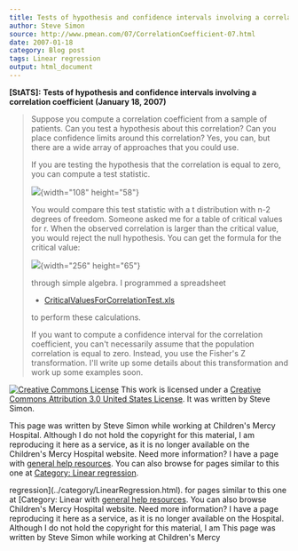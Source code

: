 ```yaml
---
title: Tests of hypothesis and confidence intervals involving a correlation coefficient
author: Steve Simon
source: http://www.pmean.com/07/CorrelationCoefficient-07.html
date: 2007-01-18
category: Blog post
tags: Linear regression
output: html_document
---
```

**[StATS]:** **Tests of hypothesis and confidence
intervals involving a correlation coefficient (January 18, 2007)**

> Suppose you compute a correlation coefficient from a sample of
> patients. Can you test a hypothesis about this correlation? Can you
> place confidence limits around this correlation? Yes, you can, but
> there are a wide array of approaches that you could use.
>
> If you are testing the hypothesis that the correlation is equal to
> zero, you can compute a test statistic.
>
> ![](../weblog/images/corr01.gif){width="108" height="58"}
>
> You would compare this test statistic with a t distribution with n-2
> degrees of freedom. Someone asked me for a table of critical values
> for r. When the observed correlation is larger than the critical
> value, you would reject the null hypothesis. You can get the formula
> for the critical value:
>
> ![](../weblog/images/corr02.gif){width="256" height="65"}
>
> through simple algebra. I programmed a spreadsheet
>
> -   [CriticalValuesForCorrelationTest.xls](../00files/CriticalValuesForCorrelationTest.xls)
>
> to perform these calculations.
>
> If you want to compute a confidence interval for the correlation
> coefficient, you can\'t necessarily assume that the population
> correlation is equal to zero. Instead, you use the Fisher\'s Z
> transformation. I\'ll write up some details about this transformation
> and work up some examples soon.

[![Creative Commons
License](http://i.creativecommons.org/l/by/3.0/us/80x15.png)](http://creativecommons.org/licenses/by/3.0/us/)
This work is licensed under a [Creative Commons Attribution 3.0 United
States License](http://creativecommons.org/licenses/by/3.0/us/). It was
written by Steve Simon.

This page was written by Steve Simon while working at Children\'s Mercy
Hospital. Although I do not hold the copyright for this material, I am
reproducing it here as a service, as it is no longer available on the
Children\'s Mercy Hospital website. Need more information? I have a page
with [general help resources](../GeneralHelp.html). You can also browse
for pages similar to this one at [Category: Linear
regression](../category/LinearRegression.html).
<!---More--->
regression](../category/LinearRegression.html).
for pages similar to this one at [Category: Linear
with [general help resources](../GeneralHelp.html). You can also browse
Children\'s Mercy Hospital website. Need more information? I have a page
reproducing it here as a service, as it is no longer available on the
Hospital. Although I do not hold the copyright for this material, I am
This page was written by Steve Simon while working at Children\'s Mercy

<!---Do not use
**[StATS]:** **Tests of hypothesis and confidence
This page was written by Steve Simon while working at Children\'s Mercy
Hospital. Although I do not hold the copyright for this material, I am
reproducing it here as a service, as it is no longer available on the
Children\'s Mercy Hospital website. Need more information? I have a page
with [general help resources](../GeneralHelp.html). You can also browse
for pages similar to this one at [Category: Linear
regression](../category/LinearRegression.html).
--->

